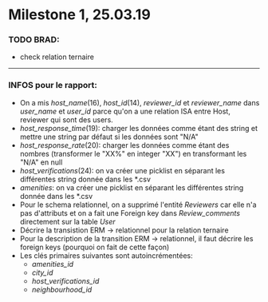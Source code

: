 # Milestone 1, 25.03.19
### TODO BRAD:
* check relation ternaire

---

### INFOS pour le rapport:
* On a mis *host_name*(16), *host_id*(14), *reviewer_id* et *reviewer_name* dans *user_name* et *user_id* parce qu'on a une relation ISA entre Host, reviewer qui sont des users.
* *host_response_time*(19): charger les données comme étant des string et mettre une string par défaut si les données sont "N/A"
* *host_response_rate*(20): charger les données comme étant des nombres (transformer le  "XX%" en integer "XX") en transformant les "N/A" en null
* *host_verifications*(24): on va créer une picklist en séparant les différentes string donnée dans les \*.csv
* *amenities*: on va créer une picklist en séparant les différentes string donnée dans les \*.csv
* Pour le schema relationnel, on a supprimé l'entité *Reviewers* car elle n'a pas d'attributs et on a fait une Foreign key dans *Review_comments* directement sur la table *User*
* Décrire la transistion ERM -> relationnel pour la relation ternaire
* Pour la description de la transition ERM -> relationnel, il faut décrire les foreign keys (pourquoi on fait de cette façon)
* Les clés primaires suivantes sont autoincrémentées:
	* *amenities_id*
	* *city_id*
	* *host_verifications_id*
	* *neighbourhood_id*
